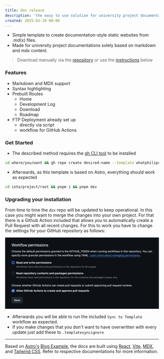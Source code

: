 ```yaml
---
title: dox release
description: 'the easy to use solution for university project documentations'
created: 2025-02-28 00:00
---
```


- Simple template to create documentation-style static websites from .md(x) files.
- Made for university project documentations solely based on markdown and mdx content.

> Download manually via the [repository](https://github.com/whatphilipcodes/dox) or use the [instructions](#get-started) below

### Features

- Markdown and MDX support
- Syntax highlighting
- Prebuilt Routes
  - Home
  - Development Log
  - Download
  - Roadmap
- FTP Deployment already set up
  - directly via script
  - workflow for GitHub Actions

### Get Started

- The described method requires the [gh CLI tool](https://cli.github.com/) to be installed

```sh
cd where/you/want && gh repo create desired-name --template whatphilipcodes/dox --public
```

- Afterwards, as this template is based on Astro, everything should work as expected

```sh
cd into/project/root && pnpm i && pnpm dev
```

### Upgrading your installation

From time to time the `dox` repo will be updated to keep operational. In this case you might want to merge the changes into your own project. For that there is a Github Action included that allows you to automatically create a Pull Request with all recent changes. For this to work you have to change the settings for your GitHub repository as follows:

![](../../assets/img/dox-workflow-settings.png)

- Afterwards you will be able to run the included `Sync to Template` workflow as expected.
- If you make changes that you don't want to have overwritten with every update just add these to `.templatesyncignore`

---

Based on [Astro's](https://astro.build/) [Blog Example](https://stackblitz.com/github/withastro/astro/tree/latest/examples/blog), the docs are built using [React](https://react.dev/), [Vite](https://vitejs.dev/), [MDX](https://mdxjs.com/), and [Tailwind CSS](https://tailwindcss.com/). Refer to respective documentations for more information.
